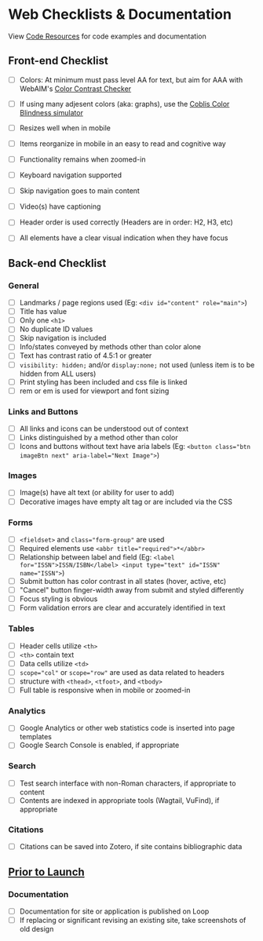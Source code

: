# Web Checklists & Documentation
View [Code Resources](code-resources.md) for code examples and documentation

## Front-end Checklist
- [ ] Colors: At minimum must pass level AA for text, but aim for AAA with WebAIM's [Color Contrast Checker](https://webaim.org/resources/contrastchecker/)
- [ ] If using many adjesent colors (aka: graphs), use the [Coblis Color Blindness simulator](https://www.color-blindness.com/coblis-color-blindness-simulator/)
- [ ] Resizes well when in mobile
- [ ] Items reorganize in mobile in an easy to read and cognitive way
- [ ] Functionality remains when zoomed-in
- [ ] Keyboard navigation supported
- [ ] Skip navigation goes to main content
- [ ] Video(s) have captioning
- [ ] Header order is used correctly (Headers are in order: H2, H3, etc)
- [ ] All elements have a clear visual indication when they have focus


## Back-end Checklist
### General
- [ ] Landmarks / page regions used (Eg: `<div id="content" role="main">`)
- [ ] Title has value
- [ ] Only one `<h1>`
- [ ] No duplicate ID values
- [ ] Skip navigation is included
- [ ] Info/states conveyed by methods other than color alone
- [ ] Text has contrast ratio of 4.5:1 or greater
- [ ] `visibility: hidden;` and/or `display:none;` not used (unless item is to be hidden from ALL users)
- [ ] Print styling has been included and css file is linked
- [ ] rem or em is used for viewport and font sizing

### Links and Buttons
- [ ] All links and icons can be understood out of context
- [ ] Links distinguished by a method other than color
- [ ] Icons and buttons without text have aria labels (Eg: `<button class="btn imageBtn next" aria-label="Next Image">`)

### Images
- [ ] Image(s) have alt text (or ability for user to add)
- [ ] Decorative images have empty alt tag or are included via the CSS

### Forms
- [ ] `<fieldset>` and `class="form-group"` are used
- [ ] Required elements use `<abbr title="required">*</abbr>`
- [ ] Relationship between label and field (Eg: `<label for="ISSN">ISSN/ISBN</label> <input type="text" id="ISSN" name="ISSN">`)
- [ ] Submit button has color contrast in all states (hover, active, etc)
- [ ] "Cancel" button finger-width away from submit and styled differently
- [ ] Focus styling is obvious
- [ ] Form validation errors are clear and accurately identified in text

### Tables
- [ ] Header cells utilize `<th>`
- [ ] `<th>` contain text
- [ ] Data cells utilize `<td>`
- [ ] `scope="col"` or `scope="row"` are used as data related to headers
- [ ] structure with `<thead>`, `<tfoot>`, and `<tbody>`
- [ ] Full table is responsive when in mobile or zoomed-in

### Analytics
- [ ] Google Analytics or other web statistics code is inserted into page templates
- [ ] Google Search Console is enabled, if appropriate

### Search
- [ ] Test search interface with non-Roman characters, if appropriate to content
- [ ] Contents are indexed in appropriate tools (Wagtail, VuFind), if appropriate

### Citations
- [ ] Citations can be saved into Zotero, if site contains bibliographic data

## [Prior to Launch](#back)
### Documentation
- [ ] Documentation for site or application is published on Loop
- [ ] If replacing or significant revising an existing site, take screenshots of old design
